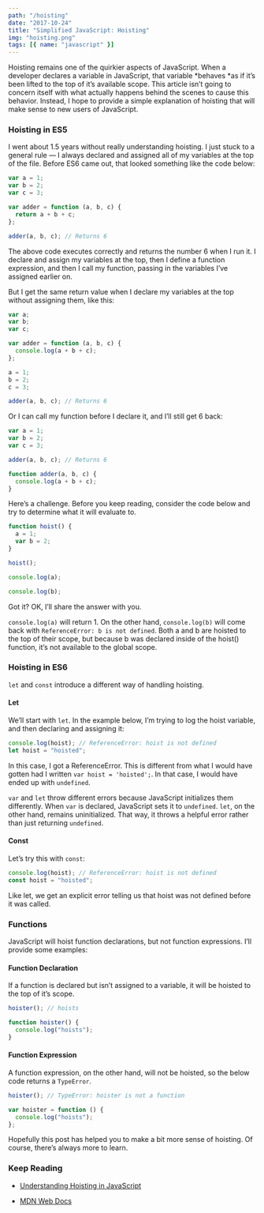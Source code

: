 ```yaml
---
path: "/hoisting"
date: "2017-10-24"
title: "Simplified JavaScript: Hoisting"
img: "hoisting.png"
tags: [{ name: "javascript" }]
---
```


Hoisting remains one of the quirkier aspects of JavaScript. When a developer declares a variable in JavaScript, that variable *behaves *as if it’s been lifted to the top of it’s available scope. This article isn’t going to concern itself with what actually happens behind the scenes to cause this behavior. Instead, I hope to provide a simple explanation of hoisting that will make sense to new users of JavaScript.

### Hoisting in ES5

I went about 1.5 years without really understanding hoisting. I just stuck to a general rule — I always declared and assigned all of my variables at the top of the file. Before ES6 came out, that looked something like the code below:

```js
var a = 1;
var b = 2;
var c = 3;

var adder = function (a, b, c) {
  return a + b + c;
};

adder(a, b, c); // Returns 6
```

The above code executes correctly and returns the number 6 when I run it. I declare and assign my variables at the top, then I define a function expression, and then I call my function, passing in the variables I’ve assigned earlier on.

But I get the same return value when I declare my variables at the top without assigning them, like this:

```js
var a;
var b;
var c;

var adder = function (a, b, c) {
  console.log(a + b + c);
};

a = 1;
b = 2;
c = 3;

adder(a, b, c); // Returns 6
```

Or I can call my function before I declare it, and I’ll still get 6 back:

```js
var a = 1;
var b = 2;
var c = 3;

adder(a, b, c); // Returns 6

function adder(a, b, c) {
  console.log(a + b + c);
}
```

Here’s a challenge. Before you keep reading, consider the code below and try to determine what it will evaluate to.

```js
function hoist() {
  a = 1;
  var b = 2;
}

hoist();

console.log(a);

console.log(b);
```

Got it? OK, I’ll share the answer with you.

`console.log(a)` will return 1. On the other hand, `console.log(b)` will come back with `ReferenceError: b is not defined`. Both a and b are hoisted to the top of their scope, but because b was declared inside of the hoist() function, it’s not available to the global scope.

### Hoisting in ES6

`let` and `const` introduce a different way of handling hoisting.

#### Let

We’ll start with `let`. In the example below, I’m trying to log the hoist variable, and then declaring and assigning it:

```js
console.log(hoist); // ReferenceError: hoist is not defined
let hoist = "hoisted";
```

In this case, I got a ReferenceError. This is different from what I would have gotten had I written `var hoist = 'hoisted';`. In that case, I would have ended up with `undefined`.

`var` and `let` throw different errors because JavaScript initializes them differently. When `var` is declared, JavaScript sets it to `undefined`. `let`, on the other hand, remains uninitialized. That way, it throws a helpful error rather than just returning `undefined`.

#### Const

Let’s try this with `const`:

```js
console.log(hoist); // ReferenceError: hoist is not defined
const hoist = "hoisted";
```

Like let, we get an explicit error telling us that hoist was not defined before it was called.

### Functions

JavaScript will hoist function declarations, but not function expressions. I’ll provide some examples:

#### Function Declaration

If a function is declared but isn’t assigned to a variable, it will be hoisted to the top of it’s scope.

```js
hoister(); // hoists

function hoister() {
  console.log("hoists");
}
```

#### Function Expression

A function expression, on the other hand, will not be hoisted, so the below code returns a `TypeError`.

```js
hoister(); // TypeError: hoister is not a function

var hoister = function () {
  console.log("hoists");
};
```

Hopefully this post has helped you to make a bit more sense of hoisting. Of course, there’s always more to learn.

### Keep Reading

- [Understanding Hoisting in JavaScript](https://scotch.io/tutorials/understanding-hoisting-in-javascript)

- [MDN Web Docs](https://developer.mozilla.org/en-US/docs/Glossary/Hoisting)
